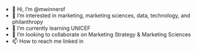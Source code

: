 - 👋 Hi, I’m @mwinnersf
- 👀 I’m interested in marketing, marketing sciences, data, technology, and philanthropy 
- 🌱 I’m currently learning UNICEF 
- 💞️ I’m looking to collaborate on Marketing Strategy & Marketing Sciences 
- 📫 How to reach me linked in 

<!---
mwinnersf/mwinnersf is a ✨ special ✨ repository because its `README.md` (this file) appears on your GitHub profile.
You can click the Preview link to take a look at your changes.
--->
